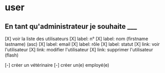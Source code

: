 # user

## En tant qu'administrateur je souhaite ___

[X] voir la liste des utilisateurs
    [X] label: n°
    [X] label: nom (firstname lastname) (asc)
    [X] label: email
    [X] label: rôle
    [X] label: statut
    [X] link: voir l'utilisateur
    [X] link: modifier l'utilisateur 
    [X] link: supprimer l'utilisateur (flash)

[-] créer un vétérinaire
[-] créer un(e) employé(e) 
